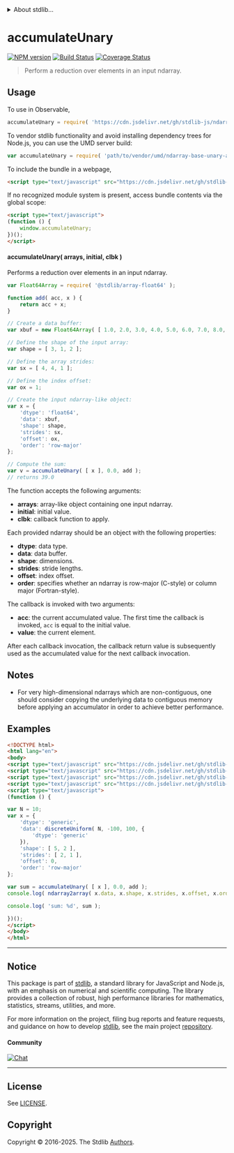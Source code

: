 <!--

@license Apache-2.0

Copyright (c) 2025 The Stdlib Authors.

Licensed under the Apache License, Version 2.0 (the "License");
you may not use this file except in compliance with the License.
You may obtain a copy of the License at

   http://www.apache.org/licenses/LICENSE-2.0

Unless required by applicable law or agreed to in writing, software
distributed under the License is distributed on an "AS IS" BASIS,
WITHOUT WARRANTIES OR CONDITIONS OF ANY KIND, either express or implied.
See the License for the specific language governing permissions and
limitations under the License.

-->


<details>
  <summary>
    About stdlib...
  </summary>
  <p>We believe in a future in which the web is a preferred environment for numerical computation. To help realize this future, we've built stdlib. stdlib is a standard library, with an emphasis on numerical and scientific computation, written in JavaScript (and C) for execution in browsers and in Node.js.</p>
  <p>The library is fully decomposable, being architected in such a way that you can swap out and mix and match APIs and functionality to cater to your exact preferences and use cases.</p>
  <p>When you use stdlib, you can be absolutely certain that you are using the most thorough, rigorous, well-written, studied, documented, tested, measured, and high-quality code out there.</p>
  <p>To join us in bringing numerical computing to the web, get started by checking us out on <a href="https://github.com/stdlib-js/stdlib">GitHub</a>, and please consider <a href="https://opencollective.com/stdlib">financially supporting stdlib</a>. We greatly appreciate your continued support!</p>
</details>

# accumulateUnary

[![NPM version][npm-image]][npm-url] [![Build Status][test-image]][test-url] [![Coverage Status][coverage-image]][coverage-url] <!-- [![dependencies][dependencies-image]][dependencies-url] -->

> Perform a reduction over elements in an input ndarray.

<section class="intro">

</section>

<!-- /.intro -->



<section class="usage">

## Usage

To use in Observable,

```javascript
accumulateUnary = require( 'https://cdn.jsdelivr.net/gh/stdlib-js/ndarray-base-unary-accumulate@umd/browser.js' )
```

To vendor stdlib functionality and avoid installing dependency trees for Node.js, you can use the UMD server build:

```javascript
var accumulateUnary = require( 'path/to/vendor/umd/ndarray-base-unary-accumulate/index.js' )
```

To include the bundle in a webpage,

```html
<script type="text/javascript" src="https://cdn.jsdelivr.net/gh/stdlib-js/ndarray-base-unary-accumulate@umd/browser.js"></script>
```

If no recognized module system is present, access bundle contents via the global scope:

```html
<script type="text/javascript">
(function () {
    window.accumulateUnary;
})();
</script>
```

#### accumulateUnary( arrays, initial, clbk )

Performs a reduction over elements in an input ndarray.

<!-- eslint-disable max-len -->

```javascript
var Float64Array = require( '@stdlib/array-float64' );

function add( acc, x ) {
    return acc + x;
}

// Create a data buffer:
var xbuf = new Float64Array( [ 1.0, 2.0, 3.0, 4.0, 5.0, 6.0, 7.0, 8.0, 9.0, 10.0, 11.0, 12.0 ] );

// Define the shape of the input array:
var shape = [ 3, 1, 2 ];

// Define the array strides:
var sx = [ 4, 4, 1 ];

// Define the index offset:
var ox = 1;

// Create the input ndarray-like object:
var x = {
    'dtype': 'float64',
    'data': xbuf,
    'shape': shape,
    'strides': sx,
    'offset': ox,
    'order': 'row-major'
};

// Compute the sum:
var v = accumulateUnary( [ x ], 0.0, add );
// returns 39.0
```

The function accepts the following arguments:

-   **arrays**: array-like object containing one input ndarray.
-   **initial**: initial value.
-   **clbk**: callback function to apply.

Each provided ndarray should be an object with the following properties:

-   **dtype**: data type.
-   **data**: data buffer.
-   **shape**: dimensions.
-   **strides**: stride lengths.
-   **offset**: index offset.
-   **order**: specifies whether an ndarray is row-major (C-style) or column major (Fortran-style).

The callback is invoked with two arguments:

-   **acc**: the current accumulated value. The first time the callback is invoked, `acc` is equal to the initial value.
-   **value**: the current element.

After each callback invocation, the callback return value is subsequently used as the accumulated value for the next callback invocation.

</section>

<!-- /.usage -->

<section class="notes">

## Notes

-   For very high-dimensional ndarrays which are non-contiguous, one should consider copying the underlying data to contiguous memory before applying an accumulator in order to achieve better performance.

</section>

<!-- /.notes -->

<section class="examples">

## Examples

<!-- eslint no-undef: "error" -->

```html
<!DOCTYPE html>
<html lang="en">
<body>
<script type="text/javascript" src="https://cdn.jsdelivr.net/gh/stdlib-js/random-array-discrete-uniform@umd/browser.js"></script>
<script type="text/javascript" src="https://cdn.jsdelivr.net/gh/stdlib-js/ndarray-base-to-array@umd/browser.js"></script>
<script type="text/javascript" src="https://cdn.jsdelivr.net/gh/stdlib-js/math-base-ops-add@umd/browser.js"></script>
<script type="text/javascript" src="https://cdn.jsdelivr.net/gh/stdlib-js/ndarray-base-unary-accumulate@umd/browser.js"></script>
<script type="text/javascript">
(function () {

var N = 10;
var x = {
    'dtype': 'generic',
    'data': discreteUniform( N, -100, 100, {
        'dtype': 'generic'
    }),
    'shape': [ 5, 2 ],
    'strides': [ 2, 1 ],
    'offset': 0,
    'order': 'row-major'
};

var sum = accumulateUnary( [ x ], 0.0, add );
console.log( ndarray2array( x.data, x.shape, x.strides, x.offset, x.order ) );

console.log( 'sum: %d', sum );

})();
</script>
</body>
</html>
```

</section>

<!-- /.examples -->

<!-- C interface documentation. -->



<!-- Section for related `stdlib` packages. Do not manually edit this section, as it is automatically populated. -->

<section class="related">

</section>

<!-- /.related -->


<section class="main-repo" >

* * *

## Notice

This package is part of [stdlib][stdlib], a standard library for JavaScript and Node.js, with an emphasis on numerical and scientific computing. The library provides a collection of robust, high performance libraries for mathematics, statistics, streams, utilities, and more.

For more information on the project, filing bug reports and feature requests, and guidance on how to develop [stdlib][stdlib], see the main project [repository][stdlib].

#### Community

[![Chat][chat-image]][chat-url]

---

## License

See [LICENSE][stdlib-license].


## Copyright

Copyright &copy; 2016-2025. The Stdlib [Authors][stdlib-authors].

</section>

<!-- /.stdlib -->

<!-- Section for all links. Make sure to keep an empty line after the `section` element and another before the `/section` close. -->

<section class="links">

[npm-image]: http://img.shields.io/npm/v/@stdlib/ndarray-base-unary-accumulate.svg
[npm-url]: https://npmjs.org/package/@stdlib/ndarray-base-unary-accumulate

[test-image]: https://github.com/stdlib-js/ndarray-base-unary-accumulate/actions/workflows/test.yml/badge.svg?branch=main
[test-url]: https://github.com/stdlib-js/ndarray-base-unary-accumulate/actions/workflows/test.yml?query=branch:main

[coverage-image]: https://img.shields.io/codecov/c/github/stdlib-js/ndarray-base-unary-accumulate/main.svg
[coverage-url]: https://codecov.io/github/stdlib-js/ndarray-base-unary-accumulate?branch=main

<!--

[dependencies-image]: https://img.shields.io/david/stdlib-js/ndarray-base-unary-accumulate.svg
[dependencies-url]: https://david-dm.org/stdlib-js/ndarray-base-unary-accumulate/main

-->

[chat-image]: https://img.shields.io/gitter/room/stdlib-js/stdlib.svg
[chat-url]: https://app.gitter.im/#/room/#stdlib-js_stdlib:gitter.im

[stdlib]: https://github.com/stdlib-js/stdlib

[stdlib-authors]: https://github.com/stdlib-js/stdlib/graphs/contributors

[umd]: https://github.com/umdjs/umd
[es-module]: https://developer.mozilla.org/en-US/docs/Web/JavaScript/Guide/Modules

[deno-url]: https://github.com/stdlib-js/ndarray-base-unary-accumulate/tree/deno
[deno-readme]: https://github.com/stdlib-js/ndarray-base-unary-accumulate/blob/deno/README.md
[umd-url]: https://github.com/stdlib-js/ndarray-base-unary-accumulate/tree/umd
[umd-readme]: https://github.com/stdlib-js/ndarray-base-unary-accumulate/blob/umd/README.md
[esm-url]: https://github.com/stdlib-js/ndarray-base-unary-accumulate/tree/esm
[esm-readme]: https://github.com/stdlib-js/ndarray-base-unary-accumulate/blob/esm/README.md
[branches-url]: https://github.com/stdlib-js/ndarray-base-unary-accumulate/blob/main/branches.md

[stdlib-license]: https://raw.githubusercontent.com/stdlib-js/ndarray-base-unary-accumulate/main/LICENSE

<!-- <related-links> -->

<!-- </related-links> -->

</section>

<!-- /.links -->
